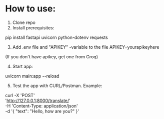 # How to use:

1. Clone repo
2. Install prerequisites:

pip install fastapi uvicorn python-dotenv requests

3. Add .env file and "APIKEY" -variable to the file
APIKEY=yourapikeyhere

(If you don't have apikey, get one from Groq)

4. Start app:

uvicorn main:app --reload

5. Test the app with CURL/Postman. Example:

curl -X 'POST' \
  'http://127.0.0.1:8000/translate/' \
  -H 'Content-Type: application/json' \
  -d '{
  "text": "Hello, how are you?"
}'
